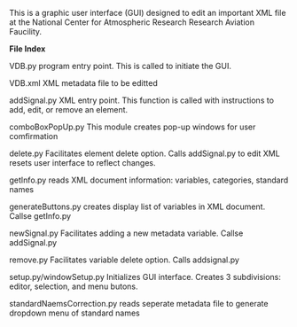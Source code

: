 This is a graphic user interface (GUI) designed to edit an important XML file at the National Center for Atmospheric Research Research Aviation Faucility. 

 <b>File Index </b>

VDB.py
  program entry point. 
  This is called to initiate the GUI.

VDB.xml
  XML metadata file to be editted

addSignal.py
  XML entry point. This function is called
  with instructions to add, edit, or remove an element.

comboBoxPopUp.py
  This module creates pop-up windows for user comfirmation

delete.py
  Facilitates element delete option. 
  Calls addSignal.py to edit XML
  resets user interface to reflect changes.

getInfo.py
  reads XML document information: variables, categories, standard names

generateButtons.py
  creates display list of variables in XML document. Callse getInfo.py

newSignal.py
  Facilitates adding a new metadata variable. Callse addSignal.py

remove.py
  Facilitates variable delete option. Calls addsignal.py

setup.py/windowSetup.py
  Initializes GUI interface. Creates 3 subdivisions: editor, selection, and menu butons.

standardNaemsCorrection.py
  reads seperate metadata file to generate dropdown menu of standard names
